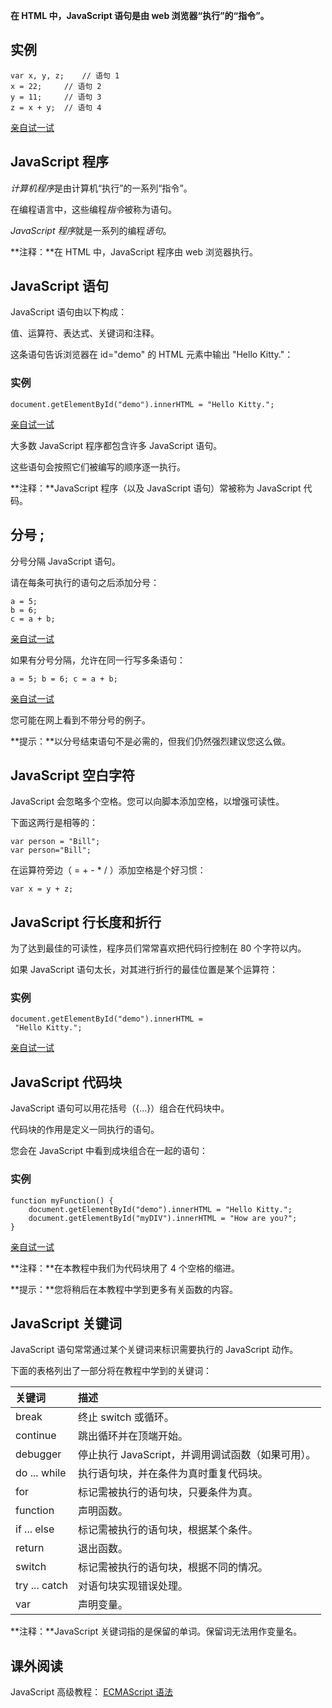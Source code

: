 **在 HTML 中，JavaScript 语句是由 web 浏览器“执行”的“指令”。**

## 实例

```
var x, y, z;	// 语句 1
x = 22;		// 语句 2
y = 11;		// 语句 3
z = x + y;	// 语句 4
```

[亲自试一试](https://www.w3school.com.cn/tiy/t.asp?f=js_statements)

## JavaScript 程序

*计算机程序*是由计算机“执行”的一系列“指令”。

在编程语言中，这些编程*指令*被称为语句。

*JavaScript 程序*就是一系列的编程*语句*。

**注释：**在 HTML 中，JavaScript 程序由 web 浏览器执行。

## JavaScript 语句

JavaScript 语句由以下构成：

值、运算符、表达式、关键词和注释。

这条语句告诉浏览器在 id="demo" 的 HTML 元素中输出 "Hello Kitty."：

### 实例

```
document.getElementById("demo").innerHTML = "Hello Kitty.";
```

[亲自试一试](https://www.w3school.com.cn/tiy/t.asp?f=js_statement)

大多数 JavaScript 程序都包含许多 JavaScript 语句。

这些语句会按照它们被编写的顺序逐一执行。

**注释：**JavaScript 程序（以及 JavaScript 语句）常被称为 JavaScript 代码。

## 分号 ;

分号分隔 JavaScript 语句。

请在每条可执行的语句之后添加分号：

```
a = 5;
b = 6;
c = a + b;
```

[亲自试一试](https://www.w3school.com.cn/tiy/t.asp?f=js_statements_semicolon1)

如果有分号分隔，允许在同一行写多条语句：

```
a = 5; b = 6; c = a + b;
```

[亲自试一试](https://www.w3school.com.cn/tiy/t.asp?f=js_statements_semicolon2)

您可能在网上看到不带分号的例子。

**提示：**以分号结束语句不是必需的，但我们仍然强烈建议您这么做。

## JavaScript 空白字符

JavaScript 会忽略多个空格。您可以向脚本添加空格，以增强可读性。

下面这两行是相等的：

```
var person = "Bill";
var person="Bill"; 
```

在运算符旁边（ = + - * / ）添加空格是个好习惯：

```
var x = y + z;
```

## JavaScript 行长度和折行

为了达到最佳的可读性，程序员们常常喜欢把代码行控制在 80 个字符以内。

如果 JavaScript 语句太长，对其进行折行的最佳位置是某个运算符：

### 实例

```
document.getElementById("demo").innerHTML =
 "Hello Kitty.";
```

[亲自试一试](https://www.w3school.com.cn/tiy/t.asp?f=js_statements_linebreak)

## JavaScript 代码块

JavaScript 语句可以用花括号（{...}）组合在代码块中。

代码块的作用是定义一同执行的语句。

您会在 JavaScript 中看到成块组合在一起的语句：

### 实例

```
function myFunction() {
    document.getElementById("demo").innerHTML = "Hello Kitty.";
    document.getElementById("myDIV").innerHTML = "How are you?";
}
```

[亲自试一试](https://www.w3school.com.cn/tiy/t.asp?f=js_statements_blocks)

**注释：**在本教程中我们为代码块用了 4 个空格的缩进。

**提示：**您将稍后在本教程中学到更多有关函数的内容。

## JavaScript 关键词

JavaScript 语句常常通过某个关键词来标识需要执行的 JavaScript 动作。

下面的表格列出了一部分将在教程中学到的关键词：

| 关键词        | 描述                                              |
| :------------ | :------------------------------------------------ |
| break         | 终止 switch 或循环。                              |
| continue      | 跳出循环并在顶端开始。                            |
| debugger      | 停止执行 JavaScript，并调用调试函数（如果可用）。 |
| do ... while  | 执行语句块，并在条件为真时重复代码块。            |
| for           | 标记需被执行的语句块，只要条件为真。              |
| function      | 声明函数。                                        |
| if ... else   | 标记需被执行的语句块，根据某个条件。              |
| return        | 退出函数。                                        |
| switch        | 标记需被执行的语句块，根据不同的情况。            |
| try ... catch | 对语句块实现错误处理。                            |
| var           | 声明变量。                                        |

**注释：**JavaScript 关键词指的是保留的单词。保留词无法用作变量名。

## 课外阅读

JavaScript 高级教程： [ECMAScript 语法](https://www.w3school.com.cn/js/pro_js_syntax.asp)
